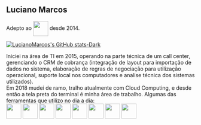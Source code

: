 ## Luciano Marcos

<div>
  Adepto ao
  <img align="center" "alt=linux" heigh="30" width="40" src="https://cdn.jsdelivr.net/gh/devicons/devicon/icons/linux/linux-original.svg">
   desde 2014.
</div>

[![LucianoMarcos's GitHub stats-Dark](https://github-readme-stats.vercel.app/api?username=lucianomarcosjr&show_icons=true&theme=dark#gh-dark-mode-only)](https://github.com/lucianomarcosjr/github-readme-stats#gh-dark-mode-only)

<div>
  Iniciei na área de TI em 2015, operando na parte técnica de um call center, gerenciando o CRM de cobrança (integração de layout para importação de dados no sistema, elaboração de regras de negociação para utilização operacional, suporte local nos computadores e analise técnica dos sistemas utilizados).<br>
  Em 2018 mudei de ramo, tralho atualmente com Cloud Computing, e desde então a tela preta do terminal é minha área de trabalho. Algumas das ferramentas que utilizo no dia a dia:<br>
<img align="center" "alt=bash" heigh="30" width="40" src="https://cdn.jsdelivr.net/gh/devicons/devicon/icons/bash/bash-original.svg">
<img align="center" "alt=nginx" heigh="30" width="40" src="https://cdn.jsdelivr.net/gh/devicons/devicon/icons/nginx/nginx-original.svg">
<img align="center" "alt=aws" heigh="30" width="40" src="https://cdn.jsdelivr.net/gh/devicons/devicon/icons/mysql/mysql-original.svg">
<img align="center" "alt=aws" heigh="30" width="40" src="https://cdn.jsdelivr.net/gh/devicons/devicon/icons/php/php-original.svg">
<img align="center" "alt=wordpress" heigh="30" width="40" src="https://cdn.jsdelivr.net/gh/devicons/devicon/icons/wordpress/wordpress-original.svg">
<img align="center" "alt=prometheus" heigh="30" width="40" src="https://cdn.jsdelivr.net/gh/devicons/devicon/icons/prometheus/prometheus-original.svg">
<img align="center" "alt=grafana" heigh="30" width="40" src="https://cdn.jsdelivr.net/gh/devicons/devicon/icons/grafana/grafana-original.svg">
<img align="center" "alt=aws" heigh="30" width="40" src="https://cdn.jsdelivr.net/gh/devicons/devicon/icons/amazonwebservices/amazonwebservices-original-wordmark.svg">
</div>
